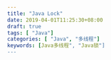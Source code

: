 ```yaml
---
title: "Java Lock"
date: 2019-04-01T11:25:30+08:00
draft: true
tags: [ "Java"]
categories: [ "Java", "多线程"]
keywords: [Java多线程", "Java锁"]
---
```

